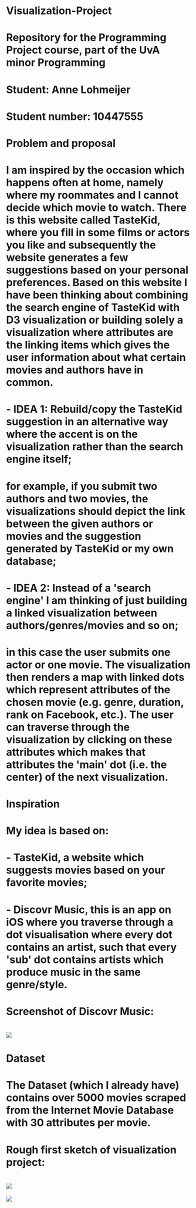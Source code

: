 # Visualization-Project
# Repository for the Programming Project course, part of the UvA minor Programming
# Student: Anne Lohmeijer
# Student number: 10447555

# Problem and proposal
# I am inspired by the occasion which happens often at home, namely where my roommates and I cannot decide which movie to watch. There is this website called TasteKid, where you fill in some films or actors you like and subsequently the website generates a few suggestions based on your personal preferences. Based on this website I have been thinking about combining the search engine of TasteKid with D3 visualization or building solely a visualization where attributes are the linking items which gives the user information about what certain movies and authors have in common.

# - IDEA 1: Rebuild/copy the TasteKid suggestion in an alternative way where the accent is on the visualization rather than the search engine itself;
# 		for example, if you submit two authors and two movies, the visualizations should depict the link between the given authors or movies and the suggestion generated by TasteKid or my own database;
# - IDEA 2: Instead of a 'search engine' I am thinking of just building a linked visualization between authors/genres/movies and so on;
# 		in this case the user submits one actor or one movie. The visualization then renders a map with linked dots which represent attributes of the chosen movie (e.g. genre, duration, rank on Facebook, etc.). The user can traverse through the visualization by clicking on these attributes which makes that attributes the 'main' dot (i.e. the center) of the next visualization.

# Inspiration
# My idea is based on:
# - TasteKid, a website which suggests movies based on your favorite movies;
# - Discovr Music, this is an app on iOS where you traverse through a dot visualisation where every dot contains an artist, such that every 'sub' dot contains artists which produce music in the same genre/style.
# Screenshot of Discovr Music:
# ![](doc/discovr_music_screenshot.jpg) 

# Dataset
# The Dataset (which I already have) contains over 5000 movies scraped from the Internet Movie Database with 30 attributes per movie.

# Rough first sketch of visualization project:
# ![](doc/rough_sketch.jpg)




![](doc/image.png)
